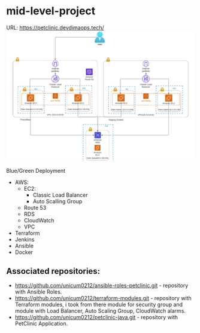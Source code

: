 # mid-level-project
URL: https://petclinic.devdimaops.tech/
![Photo](AWS-infrastructure.png)

Blue/Green Deployment
- AWS:
  - EC2:
    - Classic Load Balancer
    - Auto Scalling Group
  - Route 53
  - RDS
  - CloudWatch
  - VPC
- Terraform
- Jenkins
- Ansible
- Docker


## Associated repositories:
- https://github.com/unicum0212/ansible-roles-petclinic.git - repository with Ansible Roles.
- https://github.com/unicum0212/terraform-modules.git - repository with Terraform modules, i took from there module for security group and module with Load Balancer, Auto Scaling Group, CloudWatch alarms.
- https://github.com/unicum0212/petclinic-java.git - repository with PetClinic Application.
